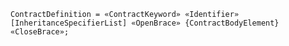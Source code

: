 <!-- This file is generated automatically by infrastructure scripts. Please don't edit by hand. -->

<!-- markdownlint-disable first-line-h1 -->

```{ .ebnf .slang-ebnf #ContractDefinition }
ContractDefinition = «ContractKeyword» «Identifier» [InheritanceSpecifierList] «OpenBrace» {ContractBodyElement} «CloseBrace»;
```
